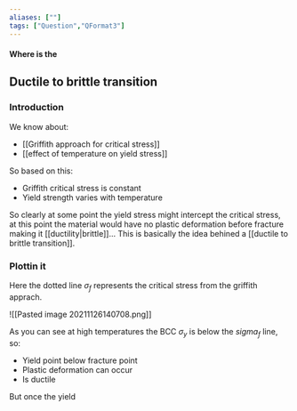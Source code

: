 ```yaml
---
aliases: [""]
tags: ["Question","QFormat3"]
---
```


#### Where is the
## Ductile to brittle transition

### Introduction
We know about:
- [[Griffith approach for critical stress]]
- [[effect of temperature on yield stress]]

So based on this:
- Griffith critical stress is constant
- Yield strength varies with temperature

So clearly at some point the yield stress might intercept the critical stress, at this point the material would have no plastic deformation before fracture making it [[ductility|brittle]]... This is basically the idea behined a [[ductile to brittle transition]].

### Plottin it
Here the dotted line $\sigma_f$ represents the critical stress from the griffith apprach.

![[Pasted image 20211126140708.png]]

As you can see at high temperatures the BCC $\sigma_y$ is below the $sigma_f$ line, so:
- Yield point below fracture point
- Plastic deformation can occur
- Is ductile

But once the yield